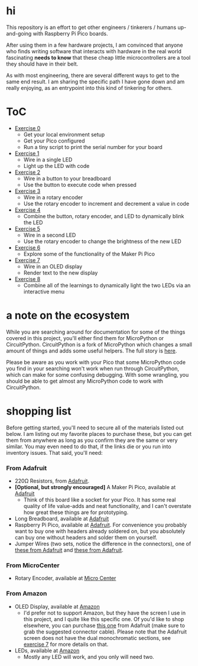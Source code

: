 # hi

This repository is an effort to get other engineers / tinkerers / humans up-and-going with Raspberry Pi Pico boards.

After using them in a few hardware projects, I am convinced that anyone who finds writing software that interacts with hardware in the real world fascinating **needs to know** that these cheap little microcontrollers are a tool they should have in their belt.

As with most engineering, there are several different ways to get to the same end result. I am sharing the specific path I have gone down and am really enjoying, as an entrypoint into this kind of tinkering for others.

# ToC

 - [Exercise 0](level-0/board_id.md)
    - Get your local environment setup
    - Get your Pico configured
    - Run a tiny script to print the serial number for your board
 - [Exercise 1](level-1/led.md)
    - Wire in a single LED
    - Light up the LED with code
 - [Exercise 2](level-2/button.md)
    - Wire in a button to your breadboard
    - Use the button to execute code when pressed
 - [Exercise 3](level-3/rotary.md)
    - Wire in a rotary encoder
    - Use the rotary encoder to increment and decrement a value in code
 - [Exercise 4](level-4/demo.md)
    - Combine the button, rotary encoder, and LED to dynamically blink the LED
 - [Exercise 5](level-5/pwm.md)
    - Wire in a second LED
    - Use the rotary encoder to change the brightness of the new LED
 - [Exercise 6](level-6/buzzer_and_led.md)
    - Explore some of the functionality of the Maker Pi Pico
 - [Exercise 7](level-7/display.md)
    - Wire in an OLED display
    - Render text to the new display
 - [Exercise 8](level-8/complete_demo.md)
    - Combine all of the learnings to dynamically light the two LEDs via an interactive menu

# a note on the ecosystem

While you are searching around for documentation for some of the things covered in this project, you'll either find them for MicroPython or CircuitPython. CircuitPython is a fork of MicroPython which changes a small amount of things and adds some useful helpers. The full story is [here](https://learn.adafruit.com/getting-started-with-raspberry-pi-pico-circuitpython/micropython-or-circuitpython?gclid=CjwKCAiA85efBhBbEiwAD7oLQBWaJSzFVjxBunvD3ms2vhqeh-YTbKhclfUYNDCXlCngy1TPuKwSNRoCNd4QAvD_BwE).

Please be aware as you work with your Pico that some MicroPython code you find in your searching won't work when run through CircuitPython, which can make for some confusing debugging. With some wrangling, you should be able to get almost any MicroPython code to work with CircuitPython.
 
# shopping list

 Before getting started, you'll need to secure all of the materials listed out below. I am listing out my favorite places to purchase these, but you can get them from anywhere as long as you confirm they are the same or very similar. You may even need to do that, if the links die or you run into inventory issues. That said, you'll need:

### From Adafruit
 - 220Ω Resistors, from [Adafruit](https://www.adafruit.com/product/2780).
 - **[Optional, but strongly encouraged]** A Maker Pi Pico, available at [Adafruit](https://www.adafruit.com/product/5160)
   - Think of this board like a socket for your Pico. It has some real quality of life value-adds and neat functionality, and I can't overstate how great these things are for prototyping.
 - Long Breadboard, available at [Adafruit](https://www.adafruit.com/product/239)
 - Raspberry Pi Pico, available at [Adafruit](https://www.adafruit.com/product/5525). For convenience you probably want to buy one with headers already soldered on, but you absolutely can buy one without headers and solder them on yourself.
- Jumper Wires (two sets, notice the difference in the connectors), one of [these from Adafruit](https://www.adafruit.com/product/1954) and [these from Adafruit](https://www.adafruit.com/product/1955).

### From MicroCenter
 - Rotary Encoder, available at [Micro Center](https://www.microcenter.com/product/618904/KS0013_Keystudio_Rotary_Encoder_Module)

### From Amazon
 - OLED Display, available at [Amazon](https://www.amazon.com/UCTRONICS-SSD1306-Self-Luminous-Display-Raspberry/dp/B072Q2X2LL/ref=sr_1_18?crid=2ZSJ0RE12ZI2R&keywords=oled+screen+96&qid=1676087562&sprefix=oled+screenm+96%2Caps%2C68&sr=8-18)
   -  I'd prefer not to support Amazon, but they have the screen I use in this project, and I quite like this specific one. Of you'd like to shop elsewhere, you can purchase [this one](https://www.adafruit.com/product/326) from Adafruit (make sure to grab the suggested connector cable). Please note that the Adafruit screen does not have the dual monochromatic sections, see [exercise 7](level-7/display.md) for more details on that.
 - LEDs, available at [Amazon](https://www.amazon.com/DiCUNO-450pcs-Colors-Emitting-Assorted/dp/B073QMYKDM/ref=sr_1_4?crid=2K5Y1OU2WFHNM&keywords=led+pack&qid=1676088226&sprefix=led+pack%2Caps%2C92&sr=8-4)
   - Mostly any LED will work, and you only will need two.